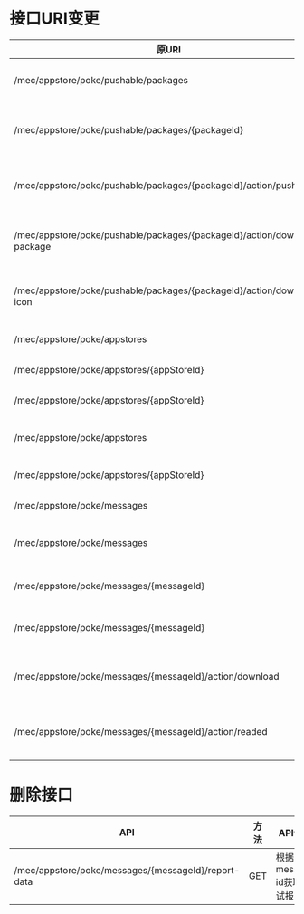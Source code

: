 # 接口URI变更

| 原URI | 现URI | 方法 | API说明 |
| --- | --- | --- | --- |
| /mec/appstore/poke/pushable/packages | /mec/appstore/v1/packages/pushable | GET | 查询可推送的应用列表 |
| /mec/appstore/poke/pushable/packages/{packageId} | /mec/appstore/v1/packages/{packageId}/pushable | GET | 根据packageId获取可推送应用包 |
| /mec/appstore/poke/pushable/packages/{packageId}/action/push | /mec/appstore/v1/packages/{packageId}/action/push | POST | 根据packageId推送应用包|
| /mec/appstore/poke/pushable/packages/{packageId}/action/download-package | /mec/appstore/v1/packages/{packageId}/action/download-package | GET | 根据packageId下载推送应用包 |
| /mec/appstore/poke/pushable/packages/{packageId}/action/download-icon | /mec/appstore/v1/packages/{packageId}/action/download-icon | GET | 根据packageId下载推送应用图标 |
| /mec/appstore/poke/appstores | /mec/appstore/v1/appstores | POST | 新增外部应用仓库 |
| /mec/appstore/poke/appstores/{appStoreId} | /mec/appstore/v1/appstores/{appStoreId} | DELETE | 删除外部应用仓库 |
| /mec/appstore/poke/appstores/{appStoreId} | /mec/appstore/v1/appstores/{appStoreId} | PUT | 修改外部应用仓库 |
| /mec/appstore/poke/appstores | /mec/appstore/v1/appstores | GET | 查询外部应用仓库列表 |
| /mec/appstore/poke/appstores/{appStoreId} | /mec/appstore/v1/appstores/{appStoreId} | GET | 查询外部应用仓库 |
| /mec/appstore/poke/messages | /mec/appstore/v1/messages| POST | 新增一条消息 |
| /mec/appstore/poke/messages | /mec/appstore/v1/messages | GET | 根据消息类型获取消息 |
| /mec/appstore/poke/messages/{messageId} | /mec/appstore/v1/messages/{messageId} | GET | 根据message id获取消息 |
| /mec/appstore/poke/messages/{messageId} | /mec/appstore/v1/messages/{messageId} | DELETE | 根据message id删除消息 |
| /mec/appstore/poke/messages/{messageId}/action/download | /mec/appstore/v1/messages/{messageId}/action/download | GET | 根据message id下载app相关信息 |
| /mec/appstore/poke/messages/{messageId}/action/readed | /mec/appstore/v1/messages/{messageId}/action/readed | PUT | 根据message id更新消息状态 |

# 删除接口

| API | 方法 | API说明 |
| --- | --- | --- |
| /mec/appstore/poke/messages/{messageId}/report-data | GET | 根据message id获取测试报告 |
